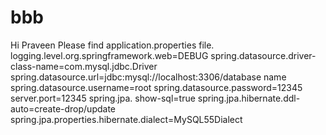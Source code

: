 # bbb

Hi Praveen Please find application.properties file.
logging.level.org.springframework.web=DEBUG
spring.datasource.driver-class-name=com.mysql.jdbc.Driver
spring.datasource.url=jdbc:mysql://localhost:3306/database name
spring.datasource.username=root
spring.datasource.password=12345
server.port=12345
spring.jpa. show-sql=true
spring.jpa.hibernate.ddl-auto=create-drop/update
spring.jpa.properties.hibernate.dialect=MySQL55Dialect
